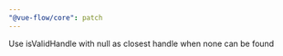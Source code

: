 ```yaml
---
"@vue-flow/core": patch
---
```


Use isValidHandle with null as closest handle when none can be found
